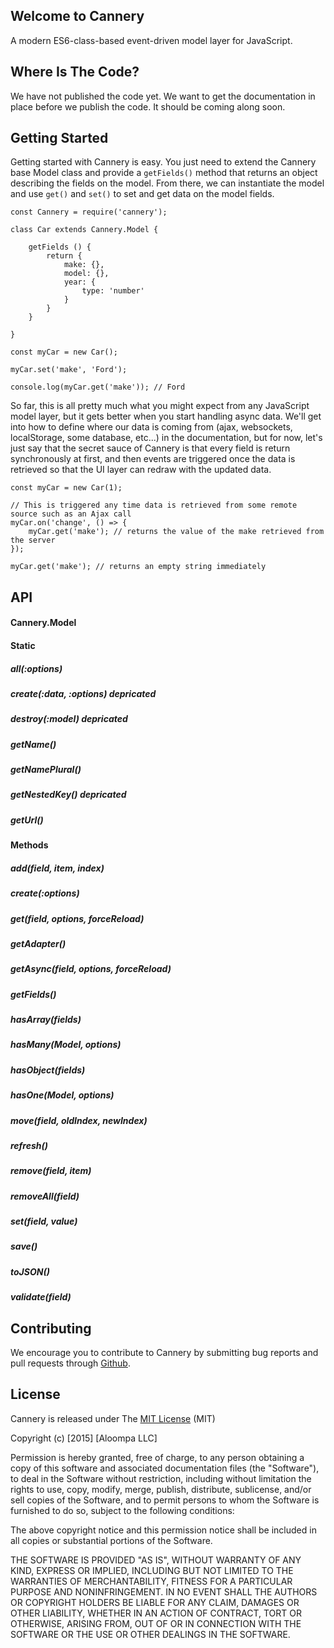 ## Welcome to Cannery

A modern ES6-class-based event-driven model layer for JavaScript.

## Where Is The Code?

We have not published the code yet. We want to get the documentation in place before we publish the code. It should be coming along soon.

##  Getting Started

Getting started with Cannery is easy. You just need to extend the Cannery base Model class and provide a `getFields()` method that returns an object describing the fields on the model. From there, we can instantiate the model and use `get()` and `set()` to set and get data on the model fields.

```
const Cannery = require('cannery');

class Car extends Cannery.Model {

    getFields () {
        return {
            make: {},
            model: {},
            year: {
                type: 'number'
            }
        }
    }

}

const myCar = new Car();

myCar.set('make', 'Ford');

console.log(myCar.get('make')); // Ford
```

So far, this is all pretty much what you might expect from any JavaScript model layer, but it gets better when you start handling async data. We'll get into how to define where our data is coming from (ajax, websockets, localStorage, some database, etc...) in the documentation, but for now, let's just say that the secret sauce of Cannery is that every field is return synchronously at first, and then events are triggered once the data is retrieved so that the UI layer can redraw with the updated data.

```
const myCar = new Car(1);

// This is triggered any time data is retrieved from some remote source such as an Ajax call
myCar.on('change', () => {
    myCar.get('make'); // returns the value of the make retrieved from the server
});

myCar.get('make'); // returns an empty string immediately
```

## API

#### Cannery.Model

#### Static

##### <static> all(:options)

##### <static> create(:data, :options) **depricated**

##### <static> destroy(:model) **depricated**

##### <static> getName()

##### <static> getNamePlural()

##### <static> getNestedKey() **depricated**

##### <static> getUrl()

#### Methods

##### add(field, item, index)

##### create(:options)

##### get(field, options, forceReload)

##### getAdapter()

##### getAsync(field, options, forceReload)

##### getFields()

##### hasArray(fields)

##### hasMany(Model, options)

##### hasObject(fields)

##### hasOne(Model, options)

##### move(field, oldIndex, newIndex)

##### refresh()

##### remove(field, item)

##### removeAll(field)

##### set(field, value)

##### save()

##### toJSON()

##### validate(field)

## Contributing

We encourage you to contribute to Cannery by submitting bug reports and pull requests through [Github](http://github.com).

## License

Cannery is released under The [MIT License](http://www.opensource.org/licenses/MIT) (MIT)

Copyright (c) [2015] [Aloompa LLC]

Permission is hereby granted, free of charge, to any person obtaining a copy
of this software and associated documentation files (the "Software"), to deal
in the Software without restriction, including without limitation the rights
to use, copy, modify, merge, publish, distribute, sublicense, and/or sell
copies of the Software, and to permit persons to whom the Software is
furnished to do so, subject to the following conditions:

The above copyright notice and this permission notice shall be included in all
copies or substantial portions of the Software.

THE SOFTWARE IS PROVIDED "AS IS", WITHOUT WARRANTY OF ANY KIND, EXPRESS OR IMPLIED, INCLUDING BUT NOT LIMITED TO THE WARRANTIES OF MERCHANTABILITY, FITNESS FOR A PARTICULAR PURPOSE AND NONINFRINGEMENT. IN NO EVENT SHALL THE AUTHORS OR COPYRIGHT HOLDERS BE LIABLE FOR ANY CLAIM, DAMAGES OR OTHER LIABILITY, WHETHER IN AN ACTION OF CONTRACT, TORT OR OTHERWISE, ARISING FROM,
OUT OF OR IN CONNECTION WITH THE SOFTWARE OR THE USE OR OTHER DEALINGS IN THE SOFTWARE.
